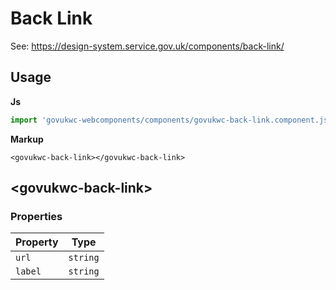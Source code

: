 # Back Link

See: https://design-system.service.gov.uk/components/back-link/

## Usage

**Js**

```javascript
import 'govukwc-webcomponents/components/govukwc-back-link.component.js';
```

**Markup**

```markup
<govukwc-back-link></govukwc-back-link>
```

## &lt;govukwc-back-link&gt;

### Properties

| Property  |  Type     |
|-----------|-----------|
| `url` | `string` |
| `label` | `string` |

